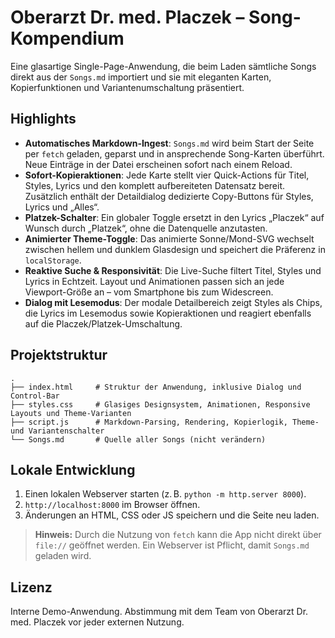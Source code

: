 # Oberarzt Dr. med. Placzek – Song-Kompendium

Eine glasartige Single-Page-Anwendung, die beim Laden sämtliche Songs direkt aus der `Songs.md` importiert und sie mit eleganten
Karten, Kopierfunktionen und Variantenumschaltung präsentiert.

## Highlights

- **Automatisches Markdown-Ingest**: `Songs.md` wird beim Start der Seite per `fetch` geladen, geparst und in ansprechende Song-Karten
  überführt. Neue Einträge in der Datei erscheinen sofort nach einem Reload.
- **Sofort-Kopieraktionen**: Jede Karte stellt vier Quick-Actions für Titel, Styles, Lyrics und den komplett aufbereiteten Datensatz bereit.
  Zusätzlich enthält der Detaildialog dedizierte Copy-Buttons für Styles, Lyrics und „Alles“.
- **Platzek-Schalter**: Ein globaler Toggle ersetzt in den Lyrics „Placzek“ auf Wunsch durch „Platzek“, ohne die Datenquelle anzutasten.
- **Animierter Theme-Toggle**: Das animierte Sonne/Mond-SVG wechselt zwischen hellem und dunklem Glasdesign und speichert die Präferenz
  in `localStorage`.
- **Reaktive Suche & Responsivität**: Die Live-Suche filtert Titel, Styles und Lyrics in Echtzeit. Layout und Animationen passen sich
  an jede Viewport-Größe an – vom Smartphone bis zum Widescreen.
- **Dialog mit Lesemodus**: Der modale Detailbereich zeigt Styles als Chips, die Lyrics im Lesemodus sowie Kopieraktionen und reagiert
  ebenfalls auf die Placzek/Platzek-Umschaltung.

## Projektstruktur

```
.
├── index.html     # Struktur der Anwendung, inklusive Dialog und Control-Bar
├── styles.css     # Glasiges Designsystem, Animationen, Responsive Layouts und Theme-Varianten
├── script.js      # Markdown-Parsing, Rendering, Kopierlogik, Theme- und Variantenschalter
└── Songs.md       # Quelle aller Songs (nicht verändern)
```

## Lokale Entwicklung

1. Einen lokalen Webserver starten (z. B. `python -m http.server 8000`).
2. `http://localhost:8000` im Browser öffnen.
3. Änderungen an HTML, CSS oder JS speichern und die Seite neu laden.

> **Hinweis:** Durch die Nutzung von `fetch` kann die App nicht direkt über `file://` geöffnet werden. Ein Webserver ist Pflicht,
> damit `Songs.md` geladen wird.

## Lizenz

Interne Demo-Anwendung. Abstimmung mit dem Team von Oberarzt Dr. med. Placzek vor jeder externen Nutzung.
